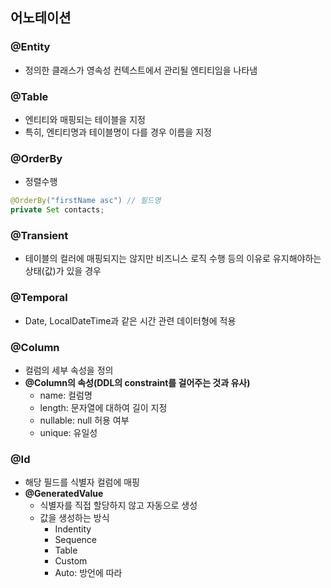 ## 어노테이션
### @Entity
- 정의한 클래스가 영속성 컨텍스트에서 관리될 엔티티임을 나타냄 

### @Table
- 엔티티와 매핑되는 테이블을 지정
- 특히, 엔티티명과 테이블명이 다를 경우 이름을 지정


### @OrderBy
- 정렬수행
```java
@OrderBy("firstName asc") // 필드명
private Set contacts;
```


### @Transient
- 테이블의 컬러에 매핑되지는 않지만 비즈니스 로직 수행 등의 이유로 유지해야하는 상태(값)가 있을 경우


### @Temporal
- Date, LocalDateTime과 같은 시간 관련 데이터형에 적용


### @Column
- 컬럼의 세부 속성을 정의
- **@Column의 속성(DDL의 constraint를 걸어주는 것과 유사)**
  - name: 컬럼명
  - length: 문자열에 대하여 길이 지정
  - nullable: null 허용 여부
  - unique: 유일성


### @Id
- 해당 필드를 식별자 컬럼에 매핑
- **@GeneratedValue**
  - 식별자를 직접 할당하지 않고 자동으로 생성
  - 값을 생성하는 방식
    - Indentity
    - Sequence
    - Table
    - Custom
    - Auto: 방언에 따라

